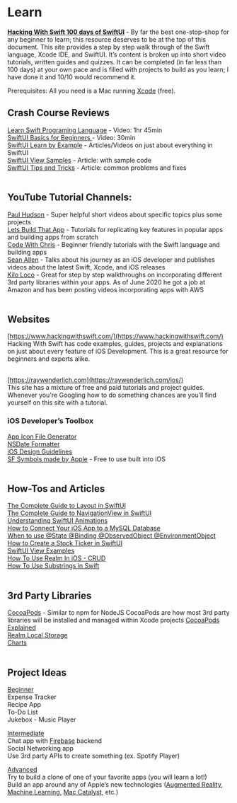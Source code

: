 # Learn

**[Hacking With Swift 100 days of SwiftUI](https://www.hackingwithswift.com/100/swiftui)** - By far the best one-stop-shop for any beginner to learn; this resource deserves to be at the top of this document. This site provides a step by step walk through of the Swift language, Xcode IDE, and SwiftUI. It’s content is broken up into short video tutorials, written guides and quizzes. It can be completed (in far less than 100 days) at your own pace and is filled with projects to build as you learn; I have done it and 10/10 would recommend it.

Prerequisites: All you need is a Mac running [Xcode](https://apps.apple.com/us/app/xcode/id497799835?mt=12) (free).</br>


## Crash Course Reviews
[Learn Swift Programing Language](https://www.youtube.com/watch?v=Pd8IvykiW20&ab_channel=DerekBanas) - Video: 1hr 45min </br>
[SwiftUI Basics for Beginners ](https://www.youtube.com/watch?v=IIDiqgdn2yo&t=261s&ab_channel=CodeWithChris)- Video: 30min </br>
[SwiftUI Learn by Example](https://www.hackingwithswift.com/quick-start/swiftui) - Articles/Videos on just about everything in SwiftUI</br>
[SwiftUI View Samples](https://medium.com/better-programming/the-complete-swiftui-documentation-youve-been-waiting-for-fdfe7241add9#2aa1) - Article: with sample code</br>
[SwiftUI Tips and Tricks](https://www.hackingwithswift.com/quick-start/swiftui/swiftui-tips-and-tricks) - Article: common problems and fixes</br></br>

## YouTube Tutorial Channels:
[Paul Hudson](https://www.youtube.com/channel/UCmJi5RdDLgzvkl3Ly0DRMlQ) - Super helpful short videos about specific topics plus some projects</br>
[Lets Build That App](https://www.youtube.com/channel/UCuP2vJ6kRutQBfRmdcI92mA) - Tutorials for replicating key features in popular apps and building apps from scratch</br>
[Code With Chris](https://www.youtube.com/user/CodeWithChris) - Beginner friendly tutorials with the Swift language and building apps</br>
[Sean Allen](https://www.youtube.com/channel/UCbTw29mcP12YlTt1EpUaVJw) - Talks about his journey as an iOS developer and publishes videos about the latest Swift, Xcode, and iOS releases</br>
[Kilo Loco](https://www.youtube.com/channel/UCv75sKQFFIenWHrprnrR9aA) - Great for step by step walkthroughs on incorporating different 3rd party libraries within your apps. As of June 2020 he got a job at Amazon and has been posting videos incorporating apps with AWS</br></br>

## Websites
[https://www.hackingwithswift.com/](https://www.hackingwithswift.com/)</br>
Hacking With Swift has code examples, guides, projects and explanations on just about every feature of iOS Development. This is a great resource for beginners and experts alike.</br></br>

[https://raywenderlich.com](https://raywenderlich.com/ios/) </br>
This site has a mixture of free and paid tutorials and project guides. Whenever you're Googling how to do something chances are you’ll find yourself on this site with a tutorial.</br>

### iOS Developer’s Toolbox
[App Icon File Generator](https://appicon.co/) </br>
[NSDate Formatter](https://nsdateformatter.com/)</br>
[iOS Design Guidelines](https://ivomynttinen.com/blog/ios-design-guidelines)</br>
[SF Symbols made by Apple](https://developer.apple.com/sf-symbols/) - Free to use built into iOS</br></br>


## How-Tos and Articles
[The Complete Guide to Layout in SwiftUI](https://www.hackingwithswift.com/articles/217/complete-guide-to-layout-in-swiftui)  </br>
[The Complete Guide to NavigationView in SwiftUI](https://www.hackingwithswift.com/articles/216/complete-guide-to-navigationview-in-swiftui)</br>
[Understanding SwiftUI Animations](https://swiftui-lab.com/swiftui-animations-part1/)  </br>
[How to Connect Your iOS App to a MySQL Database](https://codewithchris.com/iphone-app-connect-to-mysql-database/)</br>
[When to use @State  @Binding  @ObservedObject  @EnvironmentObject](https://jaredsinclair.com/2020/05/07/swiftui-cheat-sheet.html)</br>
[How to Create a Stock Ticker in SwiftUI](https://blog.getmosaic.io/The-Ticker) </br>
[SwiftUI View Examples](https://github.com/ivanvorobei/SwiftUI) </br>
[How To Use Realm In iOS - CRUD](https://www.youtube.com/watch?v=hC6dLLbfUXc&ab_channel=KiloLoco) </br>
[How To Use Substrings in Swift](https://stackoverflow.com/questions/39677330/how-does-string-substring-work-in-swift) </br></br>


## 3rd Party Libraries
[CocoaPods](https://guides.cocoapods.org/using/getting-started.html) - Similar to npm for NodeJS CocoaPods are how most 3rd party libraries will be installed and managed within Xcode projects [CocoaPods Explained](https://codewithchris.com/cocoapods/) </br>
[Realm Local Storage](https://realm.io/docs/swift/latest) </br>
[Charts](https://github.com/danielgindi/Charts) </br></br>


## Project Ideas
<ins>Beginner</ins></br>
Expense Tracker</br>
Recipe App</br>
To-Do List</br>
Jukebox - Music Player</br>

<ins>Intermediate</ins></br>
Chat app with [Firebase](https://firebase.google.com/) backend</br>
Social Networking app</br>
Use 3rd party APIs to create something (ex. Spotify Player)</br>

<ins>Advanced</ins></br>
Try to build a clone of one of your favorite apps (you will learn a lot!)</br>
Build an app around any of Apple’s new technologies ([Augmented Reality](https://developer.apple.com/augmented-reality/), [Machine Learning](https://developer.apple.com/machine-learning/), [Mac Catalyst](https://developer.apple.com/mac-catalyst/), etc.)</br>
